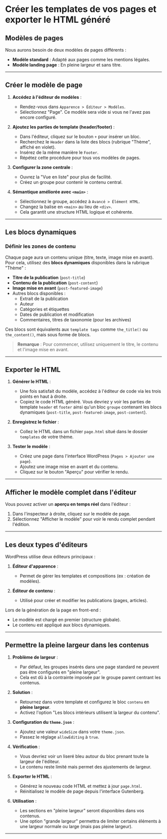 # Créer les templates de vos pages et exporter le HTML généré

## Modèles de pages
Nous aurons besoin de deux modèles de pages différents :

- **Modèle standard** : Adapté aux pages comme les mentions légales.
- **Modèle landing page** : En pleine largeur et sans titre.

---

## Créer le modèle de page

1. **Accédez à l'éditeur de modèles** :
   - Rendez-vous dans `Apparence > Éditeur > Modèles`.
   - Sélectionnez "Page". Ce modèle sera vide si vous ne l'avez pas encore configuré.

2. **Ajoutez les parties de template (header/footer)** :
   - Dans l'éditeur, cliquez sur le bouton `+` pour insérer un bloc.
   - Recherchez le `Header` dans la liste des blocs (rubrique "Thème", affiché en violet).
   - Insérez de la même manière le `Footer`.
   - Répétez cette procédure pour tous vos modèles de pages.

3. **Configurer la zone centrale** :
   - Ouvrez la "Vue en liste" pour plus de facilité.
   - Créez un groupe pour contenir le contenu central.

4. **Sémantique améliorée avec `<main>`** :
   - Sélectionnez le groupe, accédez à `Avancé > Élément HTML`.
   - Changez la balise en `<main>` au lieu de `<div>`.
   - Cela garantit une structure HTML logique et cohérente.

---

## Les blocs dynamiques

### Définir les zones de contenu

Chaque page aura un contenu unique (titre, texte, image mise en avant). Pour cela, utilisez des **blocs dynamiques** disponibles dans la rubrique "Thème" :

- **Titre de la publication** (`post-title`)
- **Contenu de la publication** (`post-content`)
- **Image mise en avant** (`post-featured-image`)
- Autres blocs disponibles :
  - Extrait de la publication
  - Auteur
  - Catégories et étiquettes
  - Dates de publication et modification
  - Commentaires, titres de taxonomie (pour les archives)

Ces blocs sont équivalents aux `template tags` comme `the_title()` ou `the_content()`, mais sous forme de blocs.

> **Remarque** : Pour commencer, utilisez uniquement le titre, le contenu et l'image mise en avant.

---

## Exporter le HTML

1. **Générer le HTML** :
   - Une fois satisfait du modèle, accédez à l'éditeur de code via les trois points en haut à droite.
   - Copiez le code HTML généré. Vous devriez y voir les parties de template `header` et `footer` ainsi qu'un bloc `groupe` contenant les blocs dynamiques (`post-title`, `post-featured-image`, `post-content`).

2. **Enregistrez le fichier** :
   - Collez le HTML dans un fichier `page.html` situé dans le dossier `templates` de votre thème.

3. **Tester le modèle** :
   - Créez une page dans l'interface WordPress (`Pages > Ajouter une page`).
   - Ajoutez une image mise en avant et du contenu.
   - Cliquez sur le bouton "Aperçu" pour vérifier le rendu.

---

## Afficher le modèle complet dans l'éditeur

Vous pouvez activer un **aperçu en temps réel** dans l'éditeur :

1. Dans l'inspecteur à droite, cliquez sur le modèle de page.
2. Sélectionnez "Afficher le modèle" pour voir le rendu complet pendant l'édition.

---

## Les deux types d'éditeurs

WordPress utilise deux éditeurs principaux :

1. **Éditeur d'apparence** :
   - Permet de gérer les templates et compositions (ex : création de modèles).

2. **Éditeur de contenu** :
   - Utilisé pour créer et modifier les publications (pages, articles).

Lors de la génération de la page en front-end :
- Le modèle est chargé en premier (structure globale).
- Le contenu est appliqué aux blocs dynamiques.

---

## Permettre la pleine largeur dans les contenus

1. **Problème de largeur** :
   - Par défaut, les groupes insérés dans une page standard ne peuvent pas être configurés en "pleine largeur".
   - Cela est dû à la contrainte imposée par le groupe parent centrant les contenus.

2. **Solution** :
   - Retournez dans votre template et configurez le bloc `contenu` en **pleine largeur**.
   - Activez l'option "Les blocs intérieurs utilisent la largeur du contenu".

3. **Configuration du `theme.json`** :
   - Ajoutez une valeur `wideSize` dans votre `theme.json`.
   - Passez le réglage `allowEditing` à `true`.

4. **Vérification** :
   - Vous devriez voir un liseré bleu autour du bloc prenant toute la largeur de l'éditeur.
   - Le contenu reste limité mais permet des ajustements de largeur.

5. **Exporter le HTML** :
   - Générez le nouveau code HTML et mettez à jour `page.html`.
   - Réinitialisez le modèle de page depuis l'interface Gutenberg.

6. **Utilisation** :
   - Les sections en "pleine largeur" seront disponibles dans vos contenus.
   - Une option "grande largeur" permettra de limiter certains éléments à une largeur normale ou large (mais pas pleine largeur).

---
